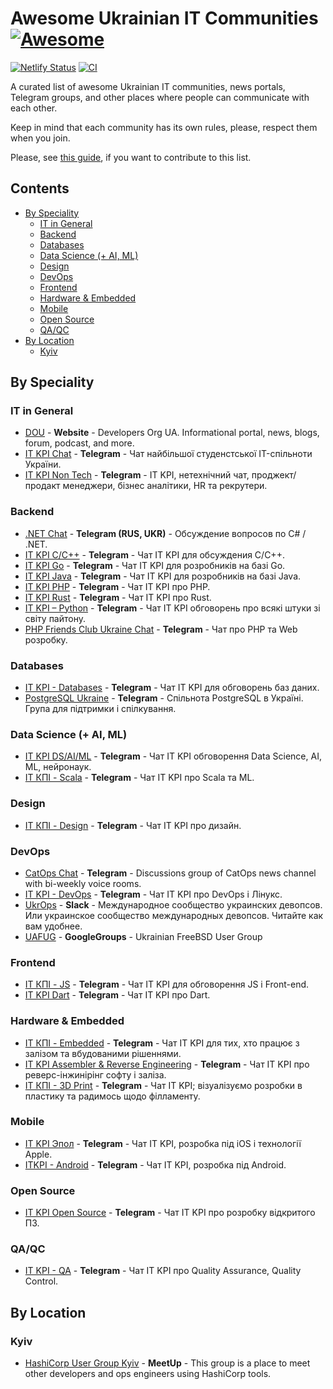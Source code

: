 <!--lint disable awesome-git-repo-age-->
# Awesome Ukrainian IT Communities [![Awesome](https://awesome.re/badge-flat2.svg)](https://awesome.re)

[![Netlify Status](https://api.netlify.com/api/v1/badges/feaeeba0-992b-4620-9d94-fef408b78b48/deploy-status)](https://app.netlify.com/sites/elegant-varahamihira-a845b3/deploys)
[![CI](https://github.com/grem11n/awesome-it-communities-ua/actions/workflows/main.yml/badge.svg)](https://github.com/grem11n/awesome-it-communities-ua/actions/workflows/main.yml)

A curated list of awesome Ukrainian IT communities, news portals, Telegram groups, and other places where people can communicate with each other.

Keep in mind that each community has its own rules, please, respect them when you join.

Please, see [this guide](CONTRIBUTING.md), if you want to contribute to this list.

## Contents

- [By Speciality](#by-speciality)
  - [IT in General](#it-in-general)
  - [Backend](#backend)
  - [Databases](#databases)
  - [Data Science (+ AI, ML)](#data-science--ai-ml)
  - [Design](#design)
  - [DevOps](#devops)
  - [Frontend](#frontend)
  - [Hardware & Embedded](#hardware--embedded)
  - [Mobile](#mobile)
  - [Open Source](#open-source)
  - [QA/QC](#qaqc)
- [By Location](#by-location)
  - [Kyiv](#kyiv)

## By Speciality

### IT in General

- [DOU](https://dou.ua/) - **Website** - Developers Org UA. Informational portal, news, blogs, forum, podcast, and more.
- [IT KPI Chat](https://t.me/itkpi_flood) - **Telegram** - Чат найбільшої студенстської IT-спільноти України.
- [IT KPI Non Tech](https://t.me/itkpi_non_tech) - **Telegram** - IT KPI, нетехнічний чат, проджект/продакт менеджери, бізнес аналітики, HR та рекрутери.

### Backend

- [.NET Chat](https://t.me/dotnet_chat) - **Telegram (RUS, UKR)** - Обсуждение вопросов по C# / .NET.
- [IT KPI C/C++](https://t.me/itkpi_cpp) - **Telegram** - Чат IT KPI для обсуждения С/С++.
- [IT KPI Go](https://t.me/itkpi_go) - **Telegram** - Чат IT KPI для розробників на базі Go.
- [IT KPI Java](https://t.me/itkpi_java) - **Telegram** - Чат IT KPI для розробників на базі Java.
- [IT KPI PHP](https://t.me/itkpi_php) - **Telegram** - Чат ІТ KPI про PHP.
- [IT KPI Rust](https://t.me/itkpi_rust) - **Telegram** - Чат ІТ KPI про Rust.
- [IT KPI – Python](https://t.me/itkpi_python) - **Telegram** - Чат IT KPI обговорень про всякі штуки зі світу пайтону.
- [PHP Friends Club Ukraine Chat](https://t.me/phpfriendsclub_chat) - **Telegram** - Чат про PHP та Web розробку.

### Databases

- [IT KPI - Databases](https://t.me/itkpi_db) - **Telegram** - Чат IT KPI для обговорень баз даних.
- [PostgreSQL Ukraine](https://t.me/PostgresUkraine) - **Telegram** - Спільнота PostgreSQL в Україні. Група для підтримки і спілкування.

### Data Science (+ AI, ML)

- [IT KPI DS/AI/ML](https://t.me/itkpi_ds) - **Telegram** - Чат IT KPI обговорення Data Science, AI, ML, нейронаук.
- [ІТ КПІ - Scala](https://t.me/itkpi_scala) - **Telegram** - Чат ІТ KPI про Scala та ML.

### Design

- [ІТ КПІ - Design](https://t.me/itkpi_design) - **Telegram** - Чат ІТ KPI про дизайн.

### DevOps

- [CatOps Chat](https://t.me/catops_chat) - **Telegram** - Discussions group of CatOps news channel with bi-weekly voice rooms.
- [IT KPI - DevOps](https://t.me/itkpi_devops) - **Telegram** - Чат ІТ KPI про DevOps і Лінукс.
- [UkrOps](https://ukrops.club/) - **Slack** - Международное сообщество украинских девопсов. Или украинское сообщество международных девопсов. Читайте как вам удобнее.
- [UAFUG](https://groups.google.com/g/uafug) - **GoogleGroups** - Ukrainian FreeBSD User Group

### Frontend

- [ІТ КПІ - JS](https://t.me/itkpi_js) - **Telegram** - Чат ІТ KPI для обговорення JS і Front-end.
- [IT KPI Dart](https://t.me/dart_itkpi) - **Telegram** - Чат ІТ KPI про Dart.

### Hardware & Embedded

- [ІТ КПІ - Embedded](https://t.me/itkpi_embedded) - **Telegram** - Чат ІТ KPI для тих, хто працює з залізом та вбудованими рішеннями.
- [IT KPI Assembler & Reverse Engineering](https://t.me/itkpi_reveng) - **Telegram** - Чат ІТ KPI про реверс-інжинірінг софту і заліза.
- [IT КПІ - 3D Print](https://t.me/itkpi_3dprint) - **Telegram** - Чат ІТ KPI; візуалізуємо розробки в пластику та радимось щодо філламенту.

### Mobile

- [IT KPI Эпол](https://t.me/itkpi_ios) - **Telegram** - Чат ІТ KPI, розробка під іOS і технології Apple.
- [ITKPI - Android](https://t.me/itkpi_android) - **Telegram** - Чат ІТ KPI, розробка під Android.

### Open Source

- [IT KPI Open Source](https://t.me/itkpi_open_source) - **Telegram** - Чат ІТ KPI про розробку відкритого ПЗ.

### QA/QC

- [IT KPI - QA](https://t.me/itkpi_qa) - **Telegram** - Чат ІТ KPI про Quality Assurance, Quality Control.

## By Location

### Kyiv

- [HashiCorp User Group Kyiv](https://www.meetup.com/Kyiv-HashiCorp-User-Group/) - **MeetUp** - This group is a place to meet other developers and ops engineers using HashiCorp tools.

